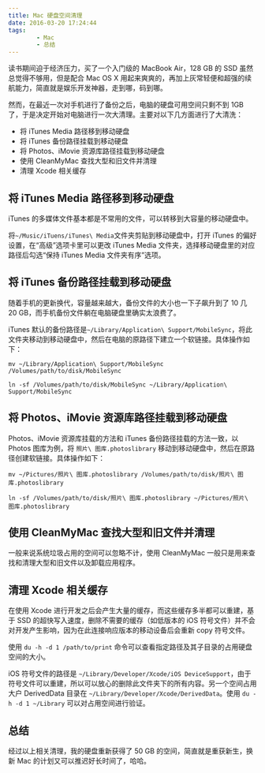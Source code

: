 ```yaml
---
title: Mac 硬盘空间清理
date: 2016-03-20 17:24:44
tags:
		- Mac
		- 总结
---
```


读书期间迫于经济压力，买了一个入门级的 MacBook Air，128 GB 的 SSD 虽然总觉得不够用，但是配合 Mac OS X 用起来爽爽的，再加上灰常轻便和超强的续航能力，简直就是娱乐开发神器，走到哪，码到哪。

然而，在最近一次对手机进行了备份之后，电脑的硬盘可用空间只剩不到 1GB 了，于是决定开始对电脑进行一次大清理。主要对以下几方面进行了大清洗：

 - 将 iTunes Media 路径移到移动硬盘
 - 将 iTunes 备份路径挂载到移动硬盘
 - 将 Photos、iMovie 资源库路径挂载到移动硬盘
 - 使用 CleanMyMac 查找大型和旧文件并清理
 - 清理 Xcode 相关缓存

<!--more-->

## 将 iTunes Media 路径移到移动硬盘
iTunes 的多媒体文件基本都是不常用的文件，可以转移到大容量的移动硬盘中。

将`~/Music/iTuens/iTunes\ Media`文件夹剪贴到移动硬盘中，打开 iTunes 的偏好设置，在“高级”选项卡里可以更改 iTunes Media 文件夹，选择移动硬盘里的对应路径后勾选“保持 iTunes Media 文件夹有序”选项。

## 将 iTunes 备份路径挂载到移动硬盘
随着手机的更新换代，容量越来越大，备份文件的大小也一下子飙升到了 10 几 20 GB，而手机备份文件躺在电脑硬盘里确实太浪费了。

iTunes 默认的备份路径是`~/Library/Application\ Support/MobileSync`，将此文件夹移动到移动硬盘中，然后在电脑的原路径下建立一个软链接。具体操作如下：

~~~shell
mv ~/Library/Application\ Support/MobileSync /Volumes/path/to/disk/MobileSync

ln -sf /Volumes/path/to/disk/MobileSync ~/Library/Application\ Support/MobileSync
~~~

## 将 Photos、iMovie 资源库路径挂载到移动硬盘
Photos、iMovie 资源库挂载的方法和 iTunes 备份路径挂载的方法一致，以 Photos 图库为例，将 `照片\ 图库.photoslibrary` 移动到移动硬盘中，然后在原路径创建软链接。具体操作如下：

~~~shell
mv ~/Pictures/照片\ 图库.photoslibrary /Volumes/path/to/disk/照片\ 图库.photoslibrary

ln -sf /Volumes/path/to/disk/照片\ 图库.photoslibrary ~/Pictures/照片\ 图库.photoslibrary
~~~

## 使用 CleanMyMac 查找大型和旧文件并清理
一般来说系统垃圾占用的空间可以忽略不计，使用 CleanMyMac 一般只是用来查找和清理大型和旧文件以及卸载应用程序。

## 清理 Xcode 相关缓存
在使用 Xcode 进行开发之后会产生大量的缓存，而这些缓存多半都可以重建，基于 SSD 的超快写入速度，删除不需要的缓存（如低版本的 iOS 符号文件）并不会对开发产生影响，因为在此连接响应版本的移动设备后会重新 copy 符号文件。

使用 `du -h -d 1 /path/to/print` 命令可以查看指定路径及其子目录的占用硬盘空间的大小。

iOS 符号文件的路径是 `~/Library/Developer/Xcode/iOS DeviceSupport`，由于符号文件可以重建，所以可以放心的删除此文件夹下的所有内容。另一个空间占用大户 DerivedData 目录在 `~/Library/Developer/Xcode/DerivedData`。使用 `du -h -d 1 ~/Library` 可以对占用空间进行验证。

## 总结
经过以上相关清理，我的硬盘重新获得了 50 GB 的空间，简直就是重获新生，换新 Mac 的计划又可以推迟好长时间了，哈哈。